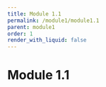 ```yaml
---
title: Module 1.1
permalink: /module1/module1.1
parent: module1
order: 1
render_with_liquid: false
---
```


# Module 1.1
